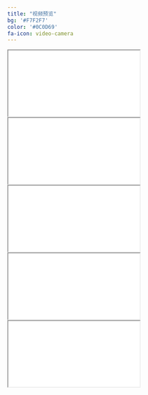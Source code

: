 ```yaml
---
title: "视频预览"
bg: '#F7F2F7'
color: '#0C0D69'
fa-icon: video-camera
---
```



<div class="icontain"><iframe src="//www.youtube.com/embed/GkNGlsMnStE" allowfullscreen></iframe></div>
            
             
<div class="icontain"><iframe src="//www.youtube.com/embed/F4ZMyTu0tbg" allowfullscreen></iframe></div>
              
                 
<div class="icontain"><iframe src="//www.youtube.com/embed/bTscyAKcKDM" allowfullscreen></iframe></div>
                
                 
<div class="icontain"><iframe src="//www.youtube.com/embed/TXCfRYkCG1o" allowfullscreen></iframe></div>
             
             
<div class="icontain"><iframe src="//www.youtube.com/embed/suwnSmzgUjg" allowfullscreen></iframe></div>


